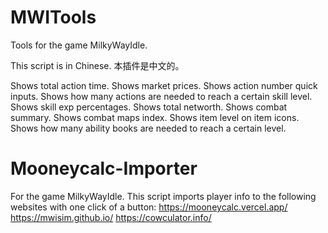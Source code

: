 # MWITools
 
Tools for the game MilkyWayIdle.

This script is in Chinese. 本插件是中文的。

Shows total action time.
Shows market prices.
Shows action number quick inputs.
Shows how many actions are needed to reach a certain skill level.
Shows skill exp percentages.
Shows total networth.
Shows combat summary.
Shows combat maps index.
Shows item level on item icons.
Shows how many ability books are needed to reach a certain level.

# Mooneycalc-Importer
For the game MilkyWayIdle.
This script imports player info to the following websites with one click of a button:
https://mooneycalc.vercel.app/
https://mwisim.github.io/
https://cowculator.info/
